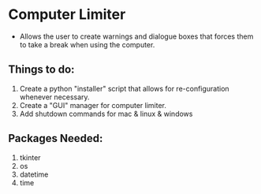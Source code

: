 # Computer Limiter
- Allows the user to create warnings and dialogue boxes that forces them to take a break when using the computer. 

## Things to do:
1. Create a python "installer" script that allows for re-configuration whenever necessary.
2. Create a "GUI" manager for computer limiter.
3. Add shutdown commands for mac & linux & windows


## Packages Needed:
1. tkinter
2. os
3. datetime
4. time